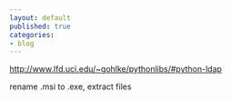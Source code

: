 ```yaml
---
layout: default
published: true
categories:
- blog
---
```


http://www.lfd.uci.edu/~gohlke/pythonlibs/#python-ldap

rename .msi to .exe, extract files